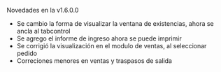 Novedades en la v1.6.0.0
* Se cambio la forma de visualizar la ventana de existencias, ahora se ancla al tabcontrol
* Se agrego el informe de ingreso ahora se puede imprimir
* Se corrigió la visualización en el modulo de ventas, al seleccionar pedido
* Correciones menores en ventas y traspasos de salida
  
